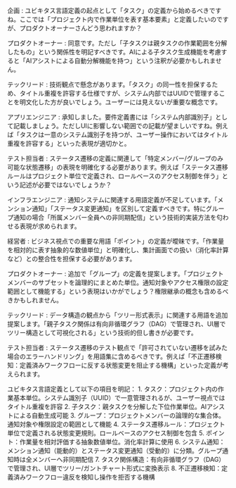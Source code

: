 <interaction>
企画 : ユビキタス言語定義の起点として「タスク」の定義から始めるべきですね。ここでは「プロジェクト内で作業単位を表す基本要素」と定義したいのですが、プロダクトオーナーさんどう思われますか？

プロダクトオーナー : 同意です。ただし「子タスクは親タスクの作業範囲を分解したもの」という関係性を明記すべきです。AIによる子タスク生成機能を考慮すると「AIアシストによる自動分解機能を持つ」という注釈が必要かもしれません。

テックリード : 技術観点で懸念があります。「タスク」の同一性を担保するため、タイトル重複を許容する仕様ですが、システム内部ではUUIDで管理することを明文化した方が良いでしょう。ユーザーには見えないが重要な概念です。

アプリエンジニア : 承知しました。要件定義書には「システム内部識別子」として記載しましょう。ただしUIに影響しない範囲での記載が望ましいですね。例えば「タスクは一意のシステム識別子を持つが、ユーザー操作においてはタイトル重複を許容する」といった表現が適切かと。

テスト担当者 : ステータス遷移の定義に関連して「特定メンバー/グループのみ可能な状態遷移」の表現を明確化する必要があります。例えば「ステータス遷移ルールはプロジェクト単位で定義され、ロールベースのアクセス制御を伴う」という記述が必要ではないでしょうか？

インフラエンジニア : 通知システムに関連する用語定義が不足しています。「メンション通知」「ステータス変更通知」を区別して定義すべきです。特にグループ通知の場合「所属メンバー全員への非同期配信」という技術的実装方法を匂わせる表現が求められます。

経営者 : ビジネス視点での重要な用語「ポイント」の定義が曖昧です。「作業量を相対的に表す抽象的な数値単位」と明確化し、集計画面での扱い（消化率計算など）との整合性を担保する必要があります。

プロダクトオーナー : 追加で「グループ」の定義を提案します。「プロジェクトメンバーのサブセットを論理的にまとめた単位。通知対象やアクセス権限の設定範囲として機能する」という表現はいかがでしょう？権限継承の概念も含めるべきかもしれません。

テックリード : データ構造の観点から「ツリー形式表示」に関連する用語を追加提案します。「親子タスク関係は有向非循環グラフ（DAG）で管理され、UI層でツリー構造として可視化される」という技術的但し書きが必要です。

テスト担当者 : ステータス遷移のテスト観点で「許可されていない遷移を試みた場合のエラーハンドリング」を用語集に含めるべきです。例えば「不正遷移検知：定義済みワークフローに反する状態変更を阻止する機構」といった定義が考えられます。
</interaction>

<conclusion>
ユビキタス言語定義として以下の項目を明記：
1. タスク：プロジェクト内の作業基本単位。システム識別子（UUID）で一意管理されるが、ユーザー視点ではタイトル重複を許容
2. 子タスク：親タスクを分解した下位作業単位。AIアシストによる自動生成可能
3. グループ：プロジェクトメンバーの論理的な集合体。通知対象や権限設定の範囲として機能
4. ステータス遷移ルール：プロジェクト単位で定義される状態変更規則。ロールベースのアクセス制御を包含
5. ポイント：作業量を相対評価する抽象数値単位。消化率計算に使用
6. システム通知：メンション通知（能動的）とステータス変更通知（受動的）に分類。グループ通知時は全メンバーへ非同期配信
7. タスク関係構造：有向非循環グラフ（DAG）で管理され、UI層でツリー/ガントチャート形式に変換表示
8. 不正遷移検知：定義済みワークフロー違反を検知し操作を拒否する機構
</conclusion>
